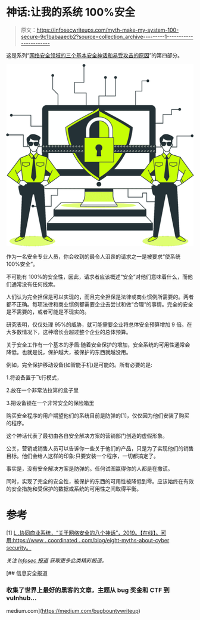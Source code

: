 # 神话:让我的系统 100%安全

> 原文：<https://infosecwriteups.com/myth-make-my-system-100-secure-9c1babaaecb2?source=collection_archive---------1----------------------->

这是系列“[网络安全领域的三个基本安全神话和易受攻击的原因](https://medium.com/@nimesh.ekanayaka7/three-fundamental-security-myths-in-cyber-security-domain-and-reasons-for-being-vulnerable-384a8fab0f05)”的第四部分。

![](img/e61cf7c1e92a9f4b04b9a0783b895f8e.png)

作为一名安全专业人员，你会收到的最令人沮丧的请求之一是被要求“使系统 100%安全”。

不可能有 100%的安全性，因此，请求者应该概述“安全”对他们意味着什么，而他们通常没有任何线索。

人们认为完全担保是可以实现的，而且完全担保是法律或商业惯例所需要的。两者都不正确。每项法律和商业惯例都需要企业去尝试和做“合理”的事情。完全的安全是不需要的，或者可能是不现实的。

研究表明，仅仅处理 95%的威胁，就可能需要企业将总体安全预算增加 9 倍。在大多数情况下，这种增长会超过整个企业的总体预算。

关于安全工作有一个基本的矛盾:随着安全保护的增加，安全系统的可用性通常会降低。也就是说，保护越大，被保护的东西就越没用。

例如，完全保护移动设备(如智能手机)是可能的。所有必要的是:

1.将设备置于飞行模式，

2.放在一个非常法拉第的盒子里

3.把设备锁在一个非常安全的保险箱里

购买安全程序的用户期望他们的系统目前是防弹的[1]，仅仅因为他们安装了购买的程序。

这个神话代表了最初由各自安全解决方案的营销部门创造的虚假形象。

公关，营销或销售人员可以告诉你一些关于他们的产品，只是为了实现他们的销售目标。他们会给人这样的印象:只要安装一个程序，一切都搞定了。

事实是，没有安全解决方案是防弹的。任何试图赢得你的人都是在撒谎。

同时，实现了完全的安全性，被保护的东西的可用性被降低到零。应该始终在有效的安全措施和受保护的数据或系统的可用性之间取得平衡。

# 参考

[1] [L .协同商业系统，“关于网络安全的八个神话”，2019。【在线】。可用:https://www . coordinated . com/blog/eight-myths-about-cyber security。](https://www.researchgate.net/publication/336650697_Fundamental_Security_Myths_in_Cyber_Security_Domain_Make_My_System_100_Secure)

*关注* [*Infosec 报道*](https://medium.com/bugbountywriteup) *获取更多此类精彩报道。*

[](https://medium.com/bugbountywriteup) [## 信息安全报道

### 收集了世界上最好的黑客的文章，主题从 bug 奖金和 CTF 到 vulnhub…

medium.com](https://medium.com/bugbountywriteup)